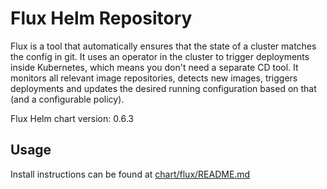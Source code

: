 # Flux Helm Repository

Flux is a tool that automatically ensures that the state of a cluster matches the config in git. 
It uses an operator in the cluster to trigger deployments inside Kubernetes, which means you don't need a separate CD tool. 
It monitors all relevant image repositories, detects new images, triggers deployments and updates the desired running
configuration based on that (and a configurable policy).

Flux Helm chart version: 0.6.3

## Usage

Install instructions can be found at [chart/flux/README.md](https://github.com/weaveworks/flux/blob/master/chart/flux/README.md)




